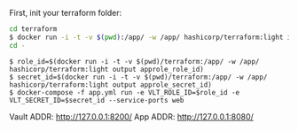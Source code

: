 First, init your terraform folder:

```bash
cd terraform
$ docker run -i -t -v $(pwd):/app/ -w /app/ hashicorp/terraform:light init
cd -
```

```
$ role_id=$(docker run -i -t -v $(pwd)/terraform:/app/ -w /app/ hashicorp/terraform:light output approle_role_id)
$ secret_id=$(docker run -i -t -v $(pwd)/terraform:/app/ -w /app/ hashicorp/terraform:light output approle_secret_id)
$ docker-compose -f app.yml run -e VLT_ROLE_ID=$role_id -e VLT_SECRET_ID=$secret_id --service-ports web
```

Vault ADDR: http://127.0.0.1:8200/
App ADDR: http://127.0.0.1:8080/
